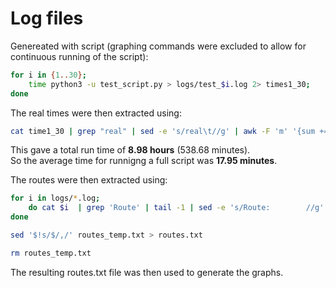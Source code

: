 # Log files

Genereated with script (graphing commands were excluded to allow for continuous running of the script):

```bash
for i in {1..30};
	time python3 -u test_script.py > logs/test_$i.log 2> times1_30;
done
```

The real times were then extracted using:

```bash
cat time1_30 | grep "real" | sed -e 's/real\t//g' | awk -F 'm' '{sum += $1*60 + $2} END { print sum/60/60 }'
```

This gave a total run time of **8.98 hours** (538.68 minutes).  
So the average time for runnigng a full script was **17.95 minutes**.



The routes were then extracted using:

```bash
for i in logs/*.log;
	do cat $i  | grep 'Route' | tail -1 | sed -e 's/Route:        //g' >> routes_temp.txt;
done

sed '$!s/$/,/' routes_temp.txt > routes.txt

rm routes_temp.txt
```





The resulting routes.txt file was then used to generate the graphs.

